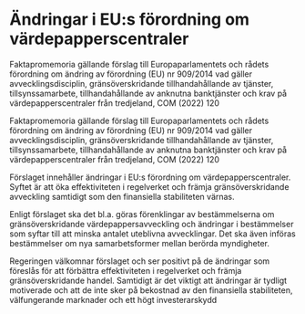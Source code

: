 # Ändringar i EU:s förordning om värdepapperscentraler

Fakta­promemoria gällande förslag till Europaparlamentets och rådets förordning om
ändring av förordning (EU) nr 909/2014 vad gäller avvecklingsdisciplin, gränsöverskridande tillhandahållande av tjänster, tillsynssamarbete, tillhandahållande av anknutna banktjänster och krav på värdepapperscentraler från tredjeland, COM (2022) 120

Fakta­promemoria gällande förslag till Europaparlamentets och rådets förordning om
ändring av förordning (EU) nr 909/2014 vad gäller avvecklingsdisciplin, gränsöverskridande tillhandahållande av tjänster, tillsynssamarbete, tillhandahållande av anknutna banktjänster och krav på värdepapperscentraler från tredjeland, COM (2022) 120

Förslaget innehåller ändringar i EU:s förordning om värdepapperscentraler. Syftet är att öka effektiviteten i regelverket och främja gränsöverskridande avveckling samtidigt som den finansiella stabiliteten värnas.

Enligt förslaget ska det bl.a. göras förenklingar av bestämmelserna om
gränsöverskridande värdepappersavveckling och ändringar i bestämmelser som syftar till att minska antalet uteblivna avvecklingar. Det ska även införas bestämmelser om nya samarbetsformer mellan berörda myndigheter.

Regeringen välkomnar förslaget och ser positivt på de ändringar som föreslås för att förbättra effektiviteten i regelverket och främja gränsöverskridande handel. Samtidigt är det viktigt att ändringar är tydligt motiverade och att de inte sker på bekostnad av den finansiella stabiliteten, välfungerande marknader och ett högt investerarskydd
